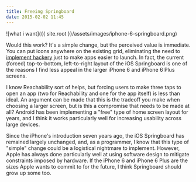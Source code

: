 ```yaml
---
title: Freeing Springboard
date: 2015-02-02 11:45
---
```


![what i want]({{ site.root }}/assets/images/iphone-6-springboard.png)

Would this work? It's a simple change, but the perceived value is immediate. You can put icons anywhere on the existing grid, eliminating the need to [implement hackery](http://david-smith.org/blog/2014/10/15/blank-icon-slots/) just to make apps easier to launch. In fact, the current (forced) top-to-bottom, left-to-right layout of the iOS Springboard is one of the reasons I find less appeal in the larger iPhone 6 and iPhone 6 Plus screens. 

I know Reachability sort of helps, but forcing users to make three taps to open an app (two for Reachability and one for the app itself) is less than ideal. An argument can be made that this is the tradeoff you make when choosing a larger screen, but  is this a compromise that needs to be made at all? Android has been implementing a "free" type of home screen layout for years, and I think it works particularly well for increasing usability across large devices. 
 
Since the iPhone's introduction seven years ago, the iOS Springboard has remained largely unchanged, and, as a programmer, I know that this type of "simple" change could be a logistical nightmare to implement. However, Apple has always done particularly well at using software design to mitigate constraints imposed by hardware. If the iPhone 6 and iPhone 6 Plus are the sizes Apple wants to commit to for the future, I think Springboard should grow up some too. 